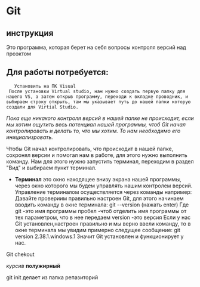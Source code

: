 

# Git

## инструкция 

   Это программа, которая берет на себя вопросы контроля версий над проэктом

   ## Для работы потребуется: 
       Установить на ПК Visual 
     После установки Virtual studio, нам нужно создать первую папку для нашего VS, а затем открыв программу, переходи к вкладке проводник, и выбираем строку открыть, там мы указывает путь до нашей папки которую создали для Virtial Studio.

*Пока еще никакого контроля версий в нашей папке не происходит, если мы хотим ощутить весь потенциал нашей программы, чтоб Git начал контролировать и делать то, что мы хотим. То нам необходимо его инициализровать.*

 
Чтобы Git начал контролировать, что происходит в нашей папке, сохронял версии и помогал нам в работе, для этого нужно выполнить команду. Нам для этого нужно запустить терминал, переходим в раздел "Вид" и выбираем пункт терминал.

- **Терминал** это окно находящее внизу экрана нашей программы, через окно которого мы будем управлять нашим контролем версий.
Управление терминалом осуществляется через команды например: 
Давайте провериим правильно настроен Git, для этого начинаем вводить команду в окне терминала: git --version (нажать enter)
Где git -это имя программы
    пробел -чтоб отделить имя программы от тех параметром, что в нее передаем 
    version -это версия
Если у нас Git установлен,настроен правильно и мы верно ввели команду, то в окне терминала мы увидим примерно следущее сообщение: git version 2.38.1.windows.1
Значит Git установлен и функционирует у нас.

Git chekout

*курсив* 
**полужирный**

git init делает из папка репазиторий


